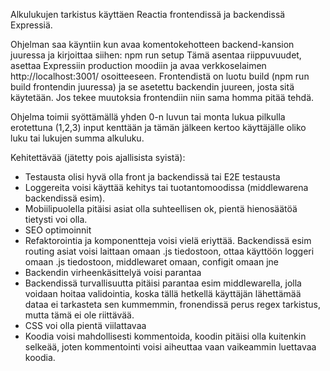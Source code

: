 Alkulukujen tarkistus käyttäen Reactia frontendissä ja backendissä Expressiä.

Ohjelman saa käyntiin kun avaa komentokehotteen backend-kansion juuressa ja kirjoittaa siihen: npm run setup
Tämä asentaa riippuvuudet, asettaa Expressiin production moodiin ja avaa verkkoselaimen http://localhost:3001/ osoitteeseen.
Frontendistä on luotu build (npm run build frontendin juuressa) ja se asetettu backendin juureen, josta sitä käytetään. Jos tekee muutoksia frontendiin niin sama homma pitää tehdä.

Ohjelma toimii syöttämällä yhden 0-n luvun tai monta lukua pilkulla erotettuna (1,2,3) input kenttään ja tämän jälkeen kertoo käyttäjälle oliko luku tai lukujen summa alkuluku.

Kehitettävää (jätetty pois ajallisista syistä):
- Testausta olisi hyvä olla front ja backendissä tai E2E testausta
- Loggereita voisi käyttää kehitys tai tuotantomoodissa (middlewarena backendissä esim).
- Mobiilipuolella pitäisi asiat olla suhteellisen ok, pientä hienosäätöä tietysti voi olla.
- SEO optimoinnit
- Refaktorointia ja komponentteja voisi vielä eriyttää. Backendissä esim routing asiat voisi laittaan omaan .js tiedostoon, ottaa käyttöön loggeri omaan .js tiedostoon, middlewaret omaan, configit omaan jne
- Backendin virheenkäsittelyä voisi parantaa
- Backendissä turvallisuutta pitäisi parantaa esim middlewarella, jolla voidaan hoitaa validointia, koska tällä hetkellä käyttäjän lähettämää dataa ei tarkasteta sen kummemmin, 
fronendissä perus regex tarkistus, mutta tämä ei ole riittävää.
- CSS voi olla pientä viilattavaa
- Koodia voisi mahdollisesti kommentoida, koodin pitäisi olla kuitenkin selkeää, joten kommentointi voisi aiheuttaa vaan vaikeammin luettavaa koodia.

